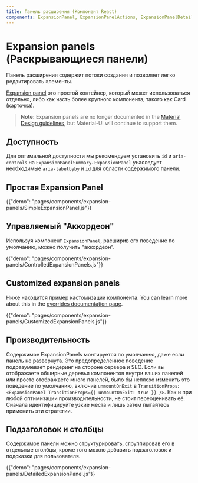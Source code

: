 ```yaml
---
title: Панель расширения (Компонент React)
components: ExpansionPanel, ExpansionPanelActions, ExpansionPanelDetails, ExpansionPanelSummary
---
```


# Expansion panels (Раскрывающиеся панели)

<p class="description">Панель расширения содержит потоки создания и позволяет легко редактировать элементы.</p>

[Expansion panel](https://material.io/archive/guidelines/components/expansion-panels.html) это простой контейнер, который может использоваться отдельно, либо как часть более крупного компонента, такого как Card (карточка).

> **Note:** Expansion panels are no longer documented in the [Material Design guidelines](https://material.io/), but Material-UI will continue to support them.

## Доступность

Для оптимальной доступности мы рекомендуем установить `id` и `aria-controls` на `ExpansionPanelSummary`. `ExpansionPanel` унаследует необходимые `aria-labelbyby` и `id` для области содержимого панели.

## Простая Expansion Panel

{{"demo": "pages/components/expansion-panels/SimpleExpansionPanel.js"}}

## Управляемый "Аккордеон"

Используя компонент `ExpansionPanel`, расширив его поведение по умолчанию, можно получить "аккордеон".

{{"demo": "pages/components/expansion-panels/ControlledExpansionPanels.js"}}

## Customized expansion panels

Ниже находится пример кастомизации компонента. You can learn more about this in the [overrides documentation page](/customization/components/).

{{"demo": "pages/components/expansion-panels/CustomizedExpansionPanels.js"}}

## Производительность

Содержимое ExpansionPanels монтируется по умолчанию, даже если панель не развернута. Это предопределенное поведение подразумевает рендеринг на стороне сервера и SEO. Если вы отображаете обширные деревья компонентов внутри ваших панелей или просто отображаете много панелей, было бы неплохо изменить это поведение по умолчанию, включив `unmountOnExit` в `TransitionProps`: `<ExpansionPanel TransitionProps={{ unmountOnExit: true }} />`. Как и при любой оптимизации производительности, не стоит переоценивать её. Сначала идентифицируйте узкие места и лишь затем пытайтесь применить эти стратегии.

## Подзаголовок и столбцы

Содержимое панели можно структурировать, сгруппировав его в отдельные столбцы, кроме того можно добавить подзаголовок и подсказки для пользователя.

{{"demo": "pages/components/expansion-panels/DetailedExpansionPanel.js"}}
